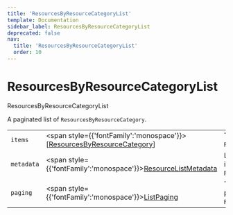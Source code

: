 ```yaml
---
title: 'ResourcesByResourceCategoryList'
template: Documentation
sidebar_label: ResourcesByResourceCategoryList
deprecated: false
nav:
  title: 'ResourcesByResourceCategoryList'
  order: 10
---
```


# ResourcesByResourceCategoryList

<div style={{'fontFamily':'monospace'}}><span style={{'fontSize':'1.5rem','fontWeight':500}}>ResourcesByResourceCategoryList</span></div>



A paginated list of `ResourcesByResourceCategory`.

| | | |
| -- | -- | -- |
| `items` | <span style={{'fontFamily':'monospace'}}>[<a href="/guardrails/docs/reference/graphql/object/ResourcesByResourceCategory">ResourcesByResourceCategory</a>]</span> | The `items` for this page of `ResourcesByResourceCategoryList`. |
| `metadata` | <span style={{'fontFamily':'monospace'}}><a href="/guardrails/docs/reference/graphql/object/ResourceListMetadata">ResourceListMetadata</a></span> | List metadata information for the instance of `ResourcesByResourceCategoryList`. |
| `paging` | <span style={{'fontFamily':'monospace'}}><a href="/guardrails/docs/reference/graphql/object/ListPaging">ListPaging</a></span> | The `paging` information for this page of `ResourcesByResourceCategoryList`. |